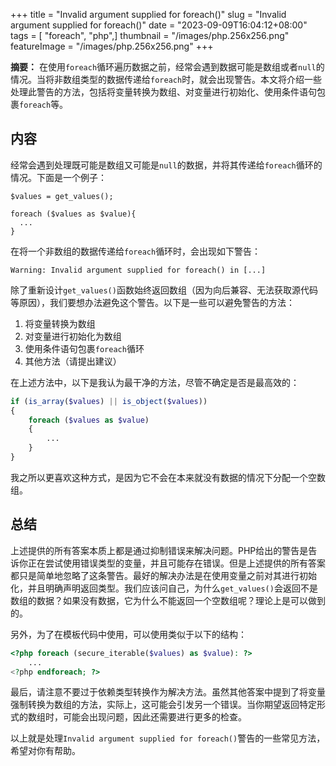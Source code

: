 +++
title = "Invalid argument supplied for foreach()"
slug = "Invalid argument supplied for foreach()"
date = "2023-09-09T16:04:12+08:00"
tags = [ "foreach", "php",]
thumbnail = "/images/php.256x256.png"
featureImage = "/images/php.256x256.png"
+++


**摘要：** 在使用`foreach`循环遍历数据之前，经常会遇到数据可能是数组或者`null`的情况。当将非数组类型的数据传递给`foreach`时，就会出现警告。本文将介绍一些处理此警告的方法，包括将变量转换为数组、对变量进行初始化、使用条件语句包裹`foreach`等。

## 内容

经常会遇到处理既可能是数组又可能是`null`的数据，并将其传递给`foreach`循环的情况。下面是一个例子：

```
$values = get_values();

foreach ($values as $value){
  ...
}
```

在将一个非数组的数据传递给`foreach`循环时，会出现如下警告：

```
Warning: Invalid argument supplied for foreach() in [...]
```

除了重新设计`get_values()`函数始终返回数组（因为向后兼容、无法获取源代码等原因），我们要想办法避免这个警告。以下是一些可以避免警告的方法：

1. 将变量转换为数组
2. 对变量进行初始化为数组
3. 使用条件语句包裹`foreach`循环
4. 其他方法（请提出建议）

在上述方法中，以下是我认为最干净的方法，尽管不确定是否是最高效的：

```php
if (is_array($values) || is_object($values))
{
    foreach ($values as $value)
    {
        ...
    }
}
```

我之所以更喜欢这种方式，是因为它不会在本来就没有数据的情况下分配一个空数组。

## 总结

上述提供的所有答案本质上都是通过抑制错误来解决问题。PHP给出的警告是告诉你正在尝试使用错误类型的变量，并且可能存在错误。但是上述提供的所有答案都只是简单地忽略了这条警告。最好的解决办法是在使用变量之前对其进行初始化，并且明确声明返回类型。我们应该问自己，为什么`get_values()`会返回不是数组的数据？如果没有数据，它为什么不能返回一个空数组呢？理论上是可以做到的。

另外，为了在模板代码中使用，可以使用类似于以下的结构：

```php
<?php foreach (secure_iterable($values) as $value): ?>
    ...
<?php endforeach; ?>
```

最后，请注意不要过于依赖类型转换作为解决方法。虽然其他答案中提到了将变量强制转换为数组的方法，实际上，这可能会引发另一个错误。当你期望返回特定形式的数组时，可能会出现问题，因此还需要进行更多的检查。

以上就是处理`Invalid argument supplied for foreach()`警告的一些常见方法，希望对你有帮助。


